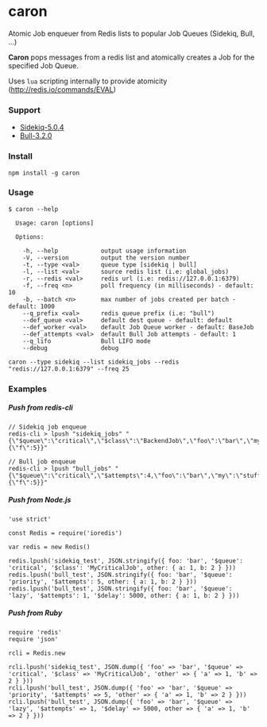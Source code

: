 # caron

Atomic Job enqueuer from Redis lists to popular Job Queues (Sidekiq, Bull, ...)

**Caron** pops messages from a redis list and atomically creates a Job for the specified Job Queue.

Uses `lua` scripting internally to provide atomicity (http://redis.io/commands/EVAL)

### Support

* [Sidekiq-5.0.4](https://github.com/mperham/sidekiq)
* [Bull-3.2.0](https://github.com/OptimalBits/bull)

### Install
```
npm install -g caron
```

### Usage
```
$ caron --help

  Usage: caron [options]

  Options:

    -h, --help            output usage information
    -V, --version         output the version number
    -t, --type <val>      queue type [sidekiq | bull]
    -l, --list <val>      source redis list (i.e: global_jobs)
    -r, --redis <val>     redis url (i.e: redis://127.0.0.1:6379)
    -f, --freq <n>        poll frequency (in milliseconds) - default: 10
    -b, --batch <n>       max number of jobs created per batch - default: 1000
    --q_prefix <val>      redis queue prefix (i.e: "bull")
    --def_queue <val>     default dest queue - default: default
    --def_worker <val>    default Job Queue worker - default: BaseJob
    --def_attempts <val>  default Bull Job attempts - default: 1
    --q_lifo              Bull LIFO mode
    --debug               debug

```

```
caron --type sidekiq --list sidekiq_jobs --redis "redis://127.0.0.1:6379" --freq 25
```

### Examples

##### Push from redis-cli
```
// Sidekiq job enqueue
redis-cli > lpush "sidekiq_jobs" "{\"$queue\":\"critical\",\"$class\":\"BackendJob\",\"foo\":\"bar\",\"my\":\"stuff\",\"other\":\"stuff\",\"other\":{\"f\":5}}"

// Bull job enqueue
redis-cli > lpush "bull_jobs" "{\"$queue\":\"critical\",\"$attempts\":4,\"foo\":\"bar\",\"my\":\"stuff\",\"other\":{\"f\":5}}"
```

##### Push from Node.js

```
'use strict'

const Redis = require('ioredis')

var redis = new Redis()

redis.lpush('sidekiq_test', JSON.stringify({ foo: 'bar', '$queue': 'critical', '$class': 'MyCriticalJob', other: { a: 1, b: 2 } }))
redis.lpush('bull_test', JSON.stringify({ foo: 'bar', '$queue': 'priority', '$attempts': 5, other: { a: 1, b: 2 } }))
redis.lpush('bull_test', JSON.stringify({ foo: 'bar', '$queue': 'lazy', '$attempts': 1, '$delay': 5000, other: { a: 1, b: 2 } }))
```

##### Push from Ruby

```
require 'redis'
require 'json'

rcli = Redis.new

rcli.lpush('sidekiq_test', JSON.dump({ 'foo' => 'bar', '$queue' => 'critical', '$class' => 'MyCriticalJob', 'other' => { 'a' => 1, 'b' => 2 } }))
rcli.lpush('bull_test', JSON.dump({ 'foo' => 'bar', '$queue' => 'priority', '$attempts' => 5, 'other' => { 'a' => 1, 'b' => 2 } }))
rcli.lpush('bull_test', JSON.dump({ 'foo' => 'bar', '$queue' => 'lazy', '$attempts' => 1, '$delay' => 5000, other => { 'a' => 1, 'b' => 2 } }))
```
